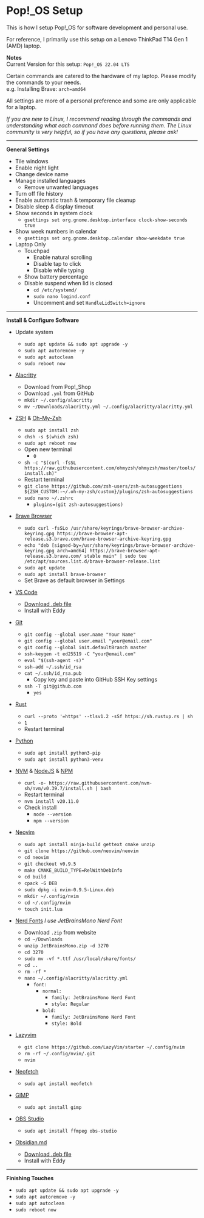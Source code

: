 # Pop!_OS Setup
This is how I setup Pop!_OS for software development and personal use.

<!-- For a more detailed explanation of the steps below, please see my [blog post](https://www.joshuamlee.com/posts/pop-os-setup/). -->

For reference, I primarily use this setup on a Lenovo ThinkPad T14 Gen 1 (AMD) laptop.

__Notes__  
Current Version for this setup: `Pop!_OS 22.04 LTS`

Certain commands are catered to the hardware of my laptop. Please modify the commands to your needs.  
e.g. Installing Brave: `arch=amd64`

All settings are more of a personal preference and some are only applicable for a laptop.

_If you are new to Linux, I recommend reading through the commands and understanding what each command does before running them. The Linux community is very helpful, so if you have any questions, please ask!_

---

__General Settings__

- Tile windows
- Enable night light
- Change device name
- Manage installed languages
  - Remove unwanted languages
- Turn off file history
- Enable automatic trash & temporary file cleanup
- Disable sleep & display timeout
- Show seconds in system clock
  - `gsettings set org.gnome.desktop.interface clock-show-seconds true`
- Show week numbers in calendar
  - `gsettings set org.gnome.desktop.calendar show-weekdate true`
- Laptop Only
  - Touchpad
    - Enable natural scrolling
    - Disable tap to click
    - Disable while typing
  - Show battery percentage
  - Disable suspend when lid is closed
    - `cd /etc/systemd/`
    - `sudo nano logind.conf`
    - Uncomment and set `HandleLidSwitch=ignore`

---

__Install & Configure Software__

- Update system
  - `sudo apt update && sudo apt upgrade -y`
  - `sudo apt autoremove -y`
  - `sudo apt autoclean`
  - `sudo reboot now`


- [Alacritty](https://github.com/alacritty/alacritty)
  - Download from Pop!_Shop
  - Download `.yml` from GitHub
  - `mkdir ~/.config/alacritty`
  - `mv ~/Downloads/alacritty.yml ~/.config/alacritty/alacritty.yml`


- [ZSH](https://zsh.org) & [Oh-My-Zsh](https://github.com/ohmyzsh/ohmyzsh)
  - `sudo apt install zsh`
  - `chsh -s $(which zsh)`
  - `sudo apt reboot now`
  - Open new terminal
    - `0`
  - `sh -c "$(curl -fsSL https://raw.githubusercontent.com/ohmyzsh/ohmyzsh/master/tools/install.sh)"`
  - Restart terminal
  - `git clone https://github.com/zsh-users/zsh-autosuggestions ${ZSH_CUSTOM:-~/.oh-my-zsh/custom}/plugins/zsh-autosuggestions`
  - `sudo nano ~/.zshrc`
    - `plugins=(git zsh-autosuggestions)`


- [Brave Browser](https://brave.com/)
  - `sudo curl -fsSLo /usr/share/keyrings/brave-browser-archive-keyring.gpg https://brave-browser-apt-release.s3.brave.com/brave-browser-archive-keyring.gpg`
  - `echo "deb [signed-by=/usr/share/keyrings/brave-browser-archive-keyring.gpg arch=amd64] https://brave-browser-apt-release.s3.brave.com/ stable main" | sudo tee /etc/apt/sources.list.d/brave-browser-release.list`
  - `sudo apt update`
  - `sudo apt install brave-browser`
  - Set Brave as default browser in Settings


- [VS Code](https://code.visualstudio.com/)
  - [Download .deb file](https://code.visualstudio.com/Download)
  - Install with Eddy


- [Git](https://git-scm.com/)
  - `git config --global user.name "Your Name"`
  - `git config --global user.email "your@email.com"`
  - `git config --global init.defaultBranch master`
  - `ssh-keygen -t ed25519 -C "your@email.com"`
  - `eval "$(ssh-agent -s)"`
  - `ssh-add ~/.ssh/id_rsa`
  - `cat ~/.ssh/id_rsa.pub`
    - Copy key and paste into GitHub SSH Key settings
  - `ssh -T git@github.com`
    - `yes`


- [Rust](https://github.com/rust-lang/rust)
  - `curl --proto '=https' --tlsv1.2 -sSf https://sh.rustup.rs | sh`
  - `1`
  - Restart terminal


- [Python](https://www.python.org/)
  - `sudo apt install python3-pip`
  - `sudo apt install python3-venv`


- [NVM](https://github.com/nvm-sh/nvm) & [NodeJS](https://nodejs.org/en) & [NPM](https://www.npmjs.com/)
  - `curl -o- https://raw.githubusercontent.com/nvm-sh/nvm/v0.39.7/install.sh | bash`
  - Restart terminal
  - `nvm install v20.11.0`
  - Check install
    - `node --version`
    - `npm --version`


- [Neovim](https://github.com/neovim/neovim)
  - `sudo apt install ninja-build gettext cmake unzip`
  - `git clone https://github.com/neovim/neovim`
  - `cd neovim`
  - `git checkout v0.9.5`
  - `make CMAKE_BUILD_TYPE=RelWithDebInfo`
  - `cd build`
  - `cpack -G DEB`
  - `sudo dpkg -i nvim-0.9.5-Linux.deb`
  - `mkdir ~/.config/nvim`
  - `cd ~/.config/nvim`
  - `touch init.lua`


- [Nerd Fonts](https://www.nerdfonts.com/) _I use JetBrainsMono Nerd Font_
  - Download `.zip` from website
  - `cd ~/Downloads`
  - `unzip JetBrainsMono.zip -d 3270`
  - `cd 3270`
  - `sudo mv -vf *.ttf /usr/local/share/fonts/`
  - `cd ..`
  - `rm -rf *`
  - `nano ~/.config/alacritty/alacritty.yml`
    - `font:`
      - `normal:`
        - `family: JetBrainsMono Nerd Font`
        - `style: Regular`
      - `bold:`
        - `family: JetBrainsMono Nerd Font`
        - `style: Bold`


- [Lazyvim](https://www.lazyvim.org/)
  - `git clone https://github.com/LazyVim/starter ~/.config/nvim`
  - `rm -rf ~/.config/nvim/.git`
  - `nvim`


- [Neofetch](https://github.com/dylanaraps/neofetch)
  - `sudo apt install neofetch`


- [GIMP](https://www.gimp.org/)
  - `sudo apt install gimp`


- [OBS Studio](https://obsproject.com/)
  - `sudo apt install ffmpeg obs-studio`


- [Obsidian.md](https://obsidian.md/)
  - [Download .deb file](https://obsidian.md/download)
  - Install with Eddy


---

__Finishing Touches__

- `sudo apt update && sudo apt upgrade -y`
- `sudo apt autoremove -y`
- `sudo apt autoclean`
- `sudo reboot now`

